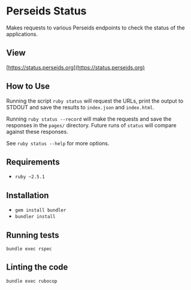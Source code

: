 # Perseids Status

Makes requests to various Perseids endpoints to check the status of the applications.

## View

[https://status.perseids.org](https://status.perseids.org)

## How to Use

Running the script `ruby status` will request the URLs, print the output to STDOUT and save the results to `index.json` and `index.html`.

Running `ruby status --record` will make the requests and save the responses in the `pages/` directory.
Future runs of `status` will compare against these responses.

See `ruby status --help` for more options.

## Requirements

* `ruby ~2.5.1`

## Installation

* `gem install bundler`
* `bundler install`

## Running tests

`bundle exec rspec`

## Linting the code

`bundle exec rubocop`
